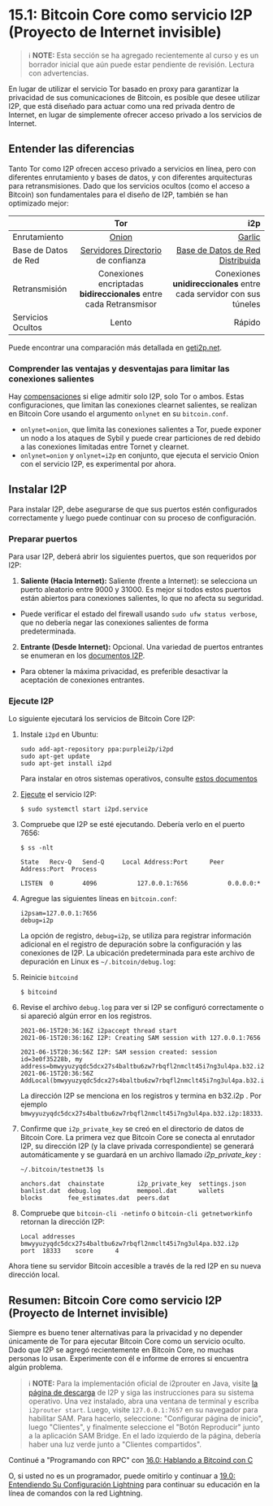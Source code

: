 # 15.1: Bitcoin Core como servicio I2P (Proyecto de Internet invisible)

> :information_source: **NOTE:** Esta sección se ha agregado recientemente al curso y es un borrador inicial que aún puede estar pendiente de revisión. Lectura con advertencias.

En lugar de utilizar el servicio Tor basado en proxy para garantizar la privacidad de sus comunicaciones de Bitcoin, es posible que desee utilizar I2P, que está diseñado para actuar como una red privada dentro de Internet, en lugar de simplemente ofrecer acceso privado a los servicios de Internet.

## Entender las diferencias

Tanto Tor como I2P ofrecen acceso privado a servicios en línea, pero con diferentes enrutamiento y bases de datos, y con diferentes arquitecturas para retransmisiones. Dado que los servicios ocultos (como el acceso a Bitcoin) son fundamentales para el diseño de I2P, también se han optimizado mejor:

|  | Tor | i2p |
| :---         |     :---:      |          ---: |
| Enrutamiento   | [Onion](https://www.onion-router.net/)     | [Garlic](https://geti2p.net/en/docs/how/garlic-routing)    |
| Base de Datos de Red      |  [Servidores Directorio](https://blog.torproject.org/possible-upcoming-attempts-disable-tor-network) de confianza      | [Base de Datos de Red Distribuida](https://geti2p.net/en/docs/how/network-database)      |
| Retransmisión     | Conexiones encriptadas **bidireccionales** entre cada Retransmisor | Conexiones **unidireccionales** entre cada servidor con sus túneles |
| Servicios Ocultos | Lento       | Rápido      |

Puede encontrar una comparación más detallada en [geti2p.net](https://geti2p.net/en/comparison/tor).

### Comprender las ventajas y desventajas para limitar las conexiones salientes

Hay [compensaciones](https://bitcoin.stackexchange.com/questions/107060/tor-and-i2p-tradeoffs-in-bitcoin-core) si elige admitir solo I2P, solo Tor o ambos. Estas configuraciones, que limitan las conexiones clearnet salientes, se realizan en Bitcoin Core usando el argumento `onlynet` en su `bitcoin.conf`.

* `onlynet=onion`, que limita las conexiones salientes a Tor, puede exponer un nodo a los ataques de Sybil y puede crear particiones de red debido a las conexiones limitadas entre Tornet y clearnet.
* `onlynet=onion` y `onlynet=i2p` en conjunto, que ejecuta el servicio Onion con el servicio I2P, es experimental por ahora.

## Instalar I2P

Para instalar I2P, debe asegurarse de que sus puertos estén configurados correctamente y luego puede continuar con su proceso de configuración.

### Preparar puertos

Para usar I2P, deberá abrir los siguientes puertos, que son requeridos por I2P:

1. **Saliente (Hacia Internet):** Saliente (frente a Internet): se selecciona un puerto aleatorio entre 9000 y 31000. Es mejor si todos estos puertos están abiertos para conexiones salientes, lo que no afecta su seguridad.
- Puede verificar el estado del firewall usando `sudo ufw status verbose`, que no debería negar las conexiones salientes de forma predeterminada.
2. **Entrante (Desde Internet):** Opcional. Una variedad de puertos entrantes se enumeran en los [documentos I2P](https://geti2p.net/en/faq#ports).
- Para obtener la máxima privacidad, es preferible desactivar la aceptación de conexiones entrantes.

### Ejecute I2P

Lo siguiente ejecutará los servicios de Bitcoin Core I2P:

1. Instale `i2pd` en Ubuntu:

   ```
   sudo add-apt-repository ppa:purplei2p/i2pd
   sudo apt-get update
   sudo apt-get install i2pd
   ```

   Para instalar en otros sistemas operativos, consulte [estos documentos](https://i2pd.readthedocs.io/en/latest/user-guide/install/)

2. [Ejecute](https://i2pd.readthedocs.io/en/latest/user-guide/run/) el servicio I2P:

   ```
   $ sudo systemctl start i2pd.service
   ```

3. Compruebe que I2P se esté ejecutando. Debería verlo en el puerto 7656:

   ```
   $ ss -nlt

   State   Recv-Q   Send-Q     Local Address:Port      Peer Address:Port  Process

   LISTEN  0        4096           127.0.0.1:7656           0.0.0.0:*
   ```

4. Agregue las siguientes líneas en `bitcoin.conf`: 

   ```
   i2psam=127.0.0.1:7656
   debug=i2p
   ```
   La opción de registro, `debug=i2p`, se utiliza para registrar información adicional en el registro de depuración sobre la configuración y las conexiones de I2P. La ubicación predeterminada para este archivo de depuración en Linux es `~/.bitcoin/debug.log`:

5. Reinicie `bitcoind`

   ```
   $ bitcoind
   ```

6. Revise el archivo `debug.log` para ver si I2P se configuró correctamente o si apareció algún error en los registros.  
   ```
   2021-06-15T20:36:16Z i2paccept thread start
   2021-06-15T20:36:16Z I2P: Creating SAM session with 127.0.0.1:7656

   2021-06-15T20:36:56Z I2P: SAM session created: session id=3e0f35228b, my address=bmwyyuzyqdc5dcx27s4baltbu6zw7rbqfl2nmclt45i7ng3ul4pa.b32.i2p:18333
   2021-06-15T20:36:56Z AddLocal(bmwyyuzyqdc5dcx27s4baltbu6zw7rbqfl2nmclt45i7ng3ul4pa.b32.i2p:18333,4)
   ```
   
   La dirección I2P se menciona en los registros y termina en b32.i2p . Por ejemplo `bmwyyuzyqdc5dcx27s4baltbu6zw7rbqfl2nmclt45i7ng3ul4pa.b32.i2p:18333`.

7. Confirme que `i2p_private_key` se creó en el directorio de datos de Bitcoin Core. La primera vez que Bitcoin Core se conecta al enrutador I2P, su dirección I2P (y la clave privada correspondiente) se generará automáticamente y se guardará en un archivo llamado *i2p_private_key* :
   ```
   ~/.bitcoin/testnet3$ ls

   anchors.dat  chainstate         i2p_private_key  settings.json
   banlist.dat  debug.log          mempool.dat      wallets
   blocks       fee_estimates.dat  peers.dat
   ```

8. Compruebe que `bitcoin-cli -netinfo` o `bitcoin-cli getnetworkinfo` retornan la dirección I2P:

   ```
   Local addresses
   bmwyyuzyqdc5dcx27s4baltbu6zw7rbqfl2nmclt45i7ng3ul4pa.b32.i2p     port  18333    score      4
   ```
  
Ahora tiene su servidor Bitcoin accesible a través de la red I2P en su nueva dirección local.

## Resumen: Bitcoin Core como servicio I2P (Proyecto de Internet invisible)

Siempre es bueno tener alternativas para la privacidad y no depender únicamente de Tor para ejecutar Bitcoin Core como un servicio oculto. Dado que I2P se agregó recientemente en Bitcoin Core, no muchas personas lo usan. Experimente con él e informe de errores si encuentra algún problema.

> :information_source: **NOTE:** Para la implementación oficial de i2prouter en Java, visite [la página de descarga](https://geti2p.net/en/download) de I2P y siga las instrucciones para su sistema operativo. Una vez instalado, abra una ventana de terminal y escriba `i2prouter start`. Luego, visite `127.0.0.1:7657` en su navegador para habilitar SAM. Para hacerlo, seleccione: "Configurar página de inicio", luego "Clientes", y finalmente seleccione el "Botón Reproducir" junto a la aplicación SAM Bridge. En el lado izquierdo de la página, debería haber una luz verde junto a "Clientes compartidos".

Continué a "Programando con RPC" con [16.0: Hablando a Bitcoind con C](16_0_Hablando_a_Bitcoind_con_C.md)

O, si usted no es un programador, puede omitirlo y continuar a [19.0: Entendiendo Su Configuración Lightning](19_0_Entendiendo_Su_Configuracion_Lightning.md) para continuar su educación en la línea de comandos con la red Lightning.
